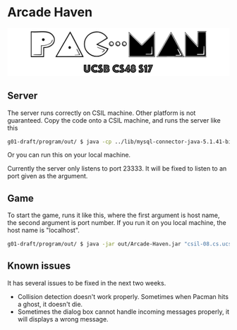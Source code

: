 # Arcade Haven

![img](https://raw.githubusercontent.com/yuanqili/Arcade-Haven/May20Meeting/program/web/img/logo.png)

## Server

The server runs correctly on CSIL machine. Other platform is not guaranteed.
Copy the code onto a CSIL machine, and runs the server like this

```sh
g01-draft/program/out/ $ java -cp ../lib/mysql-connector-java-5.1.41-bin.jar:. ServerMain
```

Or you can run this on your local machine.

Currently the server only listens to port 23333. It will be fixed to listen to
an port given as the argument.

## Game

To start the game, runs it like this, where the first argument is host name, the
second argument is port number. If you run it on you local machine, the host
name is "localhost".

```sh
g01-draft/program/out/ $ java -jar out/Arcade-Haven.jar "csil-08.cs.ucsb.edu" 23333
```

## Known issues

It has several issues to be fixed in the next two weeks.

- Collision detection doesn't work properly. Sometimes when Pacman hits a ghost,
  it doesn't die.
- Sometimes the dialog box cannot handle incoming messages properly, it will
  displays a wrong message.
